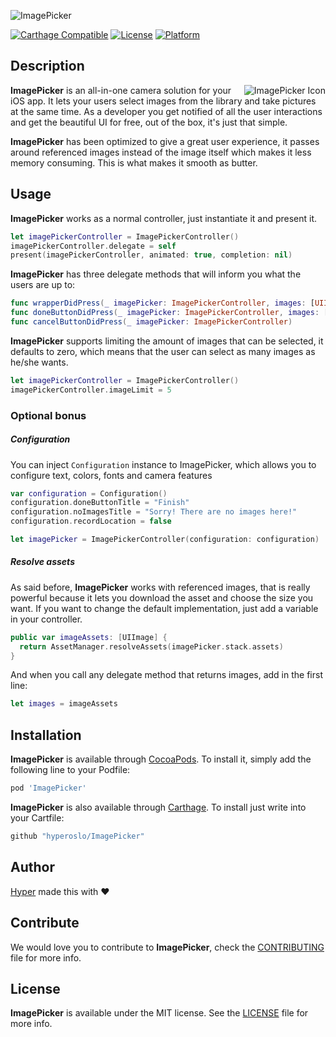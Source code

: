 ![ImagePicker](https://github.com/hyperoslo/ImagePicker/blob/master/Resources/ImagePickerPresentation.png)

[![Carthage Compatible](https://img.shields.io/badge/Carthage-compatible-4BC51D.svg?style=flat)](https://github.com/Carthage/Carthage)
[![License](https://img.shields.io/cocoapods/l/ImagePicker.svg?style=flat)](http://cocoadocs.org/docsets/ImagePicker)
[![Platform](https://img.shields.io/cocoapods/p/ImagePicker.svg?style=flat)](http://cocoadocs.org/docsets/ImagePicker)

## Description

<img src="https://github.com/hyperoslo/ImagePicker/blob/master/Resources/ImagePickerIcon.png" alt="ImagePicker Icon" align="right" />

**ImagePicker** is an all-in-one camera solution for your iOS app. It lets your users select images from the library and take pictures at the same time. As a developer you get notified of all the user interactions and get the beautiful UI for free, out of the box, it's just that simple.

**ImagePicker** has been optimized to give a great user experience, it passes around referenced images instead of the image itself which makes it less memory consuming. This is what makes it smooth as butter.

## Usage

**ImagePicker** works as a normal controller, just instantiate it and present it.

```swift
let imagePickerController = ImagePickerController()
imagePickerController.delegate = self
present(imagePickerController, animated: true, completion: nil)
```

**ImagePicker** has three delegate methods that will inform you what the users are up to:

```swift
func wrapperDidPress(_ imagePicker: ImagePickerController, images: [UIImage])
func doneButtonDidPress(_ imagePicker: ImagePickerController, images: [UIImage])
func cancelButtonDidPress(_ imagePicker: ImagePickerController)
```

**ImagePicker** supports limiting the amount of images that can be selected, it defaults
to zero, which means that the user can select as many images as he/she wants.

```swift
let imagePickerController = ImagePickerController()
imagePickerController.imageLimit = 5
```

### Optional bonus

##### Configuration

You can inject `Configuration` instance to ImagePicker, which allows you to configure text, colors, fonts and camera features

```swift
var configuration = Configuration()
configuration.doneButtonTitle = "Finish"
configuration.noImagesTitle = "Sorry! There are no images here!"
configuration.recordLocation = false

let imagePicker = ImagePickerController(configuration: configuration)
```

##### Resolve assets

As said before, **ImagePicker** works with referenced images, that is really powerful because it lets you download the asset and choose the size you want. If you want to change the default implementation, just add a variable in your controller.

```swift
public var imageAssets: [UIImage] {
  return AssetManager.resolveAssets(imagePicker.stack.assets)
}
```

And when you call any delegate method that returns images, add in the first line:

```swift
let images = imageAssets
```

## Installation

**ImagePicker** is available through [CocoaPods](http://cocoapods.org). To install
it, simply add the following line to your Podfile:

```ruby
pod 'ImagePicker'
```

**ImagePicker** is also available through [Carthage](https://github.com/Carthage/Carthage).
To install just write into your Cartfile:

```ruby
github "hyperoslo/ImagePicker"
```

## Author

[Hyper](http://hyper.no) made this with ❤️

## Contribute

We would love you to contribute to **ImagePicker**, check the [CONTRIBUTING](https://github.com/hyperoslo/ImagePicker/blob/master/CONTRIBUTING.md) file for more info.

## License

**ImagePicker** is available under the MIT license. See the [LICENSE](https://github.com/hyperoslo/ImagePicker/blob/master/LICENSE.md) file for more info.
